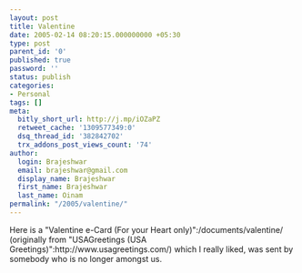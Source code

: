 ```yaml
---
layout: post
title: Valentine
date: 2005-02-14 08:20:15.000000000 +05:30
type: post
parent_id: '0'
published: true
password: ''
status: publish
categories:
- Personal
tags: []
meta:
  bitly_short_url: http://j.mp/iOZaPZ
  retweet_cache: '1309577349:0'
  dsq_thread_id: '382842702'
  trx_addons_post_views_count: '74'
author:
  login: Brajeshwar
  email: brajeshwar@gmail.com
  display_name: Brajeshwar
  first_name: Brajeshwar
  last_name: Oinam
permalink: "/2005/valentine/"
---
```

<p>Here is a "Valentine e-Card (For your Heart only)":/documents/valentine/ (originally from "USAGreetings (USA Greetings)":http://www.usagreetings.com/) which I really liked, was sent by somebody who is no longer amongst us.</p>
